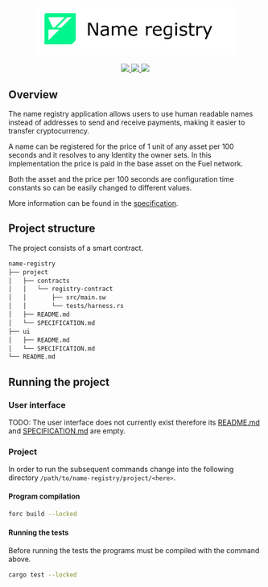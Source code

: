 <p align="center">
    <picture>
        <source media="(prefers-color-scheme: dark)" srcset=".docs/name-registry-logo-dark-theme.png">
        <img alt="SwayApps NameRegistry Logo" width="400px" src=".docs/name-registry-logo-light-theme.png">
    </picture>
</p>

<p align="center">
    <a href="https://crates.io/crates/forc/0.48.1" alt="forc">
        <img src="https://img.shields.io/badge/forc-v0.48.1-orange" />
    </a>
    <a href="https://crates.io/crates/fuel-core/0.21.0" alt="fuel-core">
        <img src="https://img.shields.io/badge/fuel--core-v0.21.0-yellow" />
    </a>
    <a href="https://crates.io/crates/fuels/0.53.0" alt="forc">
        <img src="https://img.shields.io/badge/fuels-v0.53.0-blue" />
    </a>
</p>

## Overview

The name registry application allows users to use human readable names instead of addresses to send and receive payments, making it easier to transfer cryptocurrency.

A name can be registered for the price of 1 unit of any asset per 100 seconds and it resolves to any Identity the owner sets.
In this implementation the price is paid in the base asset on the Fuel network.

Both the asset and the price per 100 seconds are configuration time constants so can be easily changed to different values.

More information can be found in the [specification](./project/SPECIFICATION.md).

## Project structure

The project consists of a smart contract.

<!--Only show most important files e.g. script to run, build etc.-->

```sh
name-registry
├── project
│   ├── contracts
│   │   └── registry-contract
│   │       ├── src/main.sw
│   │       └── tests/harness.rs
│   ├── README.md
│   └── SPECIFICATION.md
├── ui
│   ├── README.md
│   └── SPECIFICATION.md
└── README.md
```

## Running the project

### User interface

TODO: The user interface does not currently exist therefore its [README.md](ui/README.md) and [SPECIFICATION.md](ui/SPECIFICATION.md) are empty.

### Project

In order to run the subsequent commands change into the following directory `/path/to/name-registry/project/<here>`.

#### Program compilation

```bash
forc build --locked
```

#### Running the tests

Before running the tests the programs must be compiled with the command above.

```bash
cargo test --locked
```
